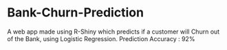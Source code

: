 # Bank-Churn-Prediction 
A web app made using R-Shiny which predicts if a customer will Churn out of the Bank, using Logistic Regression. 
Prediction Accuracy : 92%
